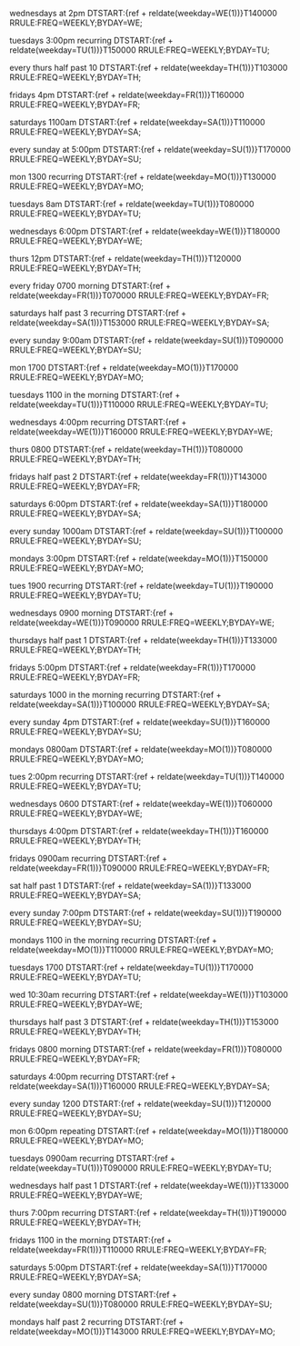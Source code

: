wednesdays at 2pm
DTSTART:{ref + reldate(weekday=WE(1))}T140000
RRULE:FREQ=WEEKLY;BYDAY=WE;

tuesdays 3:00pm recurring
DTSTART:{ref + reldate(weekday=TU(1))}T150000
RRULE:FREQ=WEEKLY;BYDAY=TU;

every thurs half past 10
DTSTART:{ref + reldate(weekday=TH(1))}T103000
RRULE:FREQ=WEEKLY;BYDAY=TH;

fridays 4pm
DTSTART:{ref + reldate(weekday=FR(1))}T160000
RRULE:FREQ=WEEKLY;BYDAY=FR;

saturdays 1100am
DTSTART:{ref + reldate(weekday=SA(1))}T110000
RRULE:FREQ=WEEKLY;BYDAY=SA;

every sunday at 5:00pm
DTSTART:{ref + reldate(weekday=SU(1))}T170000
RRULE:FREQ=WEEKLY;BYDAY=SU;

mon 1300 recurring
DTSTART:{ref + reldate(weekday=MO(1))}T130000
RRULE:FREQ=WEEKLY;BYDAY=MO;

tuesdays 8am
DTSTART:{ref + reldate(weekday=TU(1))}T080000
RRULE:FREQ=WEEKLY;BYDAY=TU;

wednesdays 6:00pm
DTSTART:{ref + reldate(weekday=WE(1))}T180000
RRULE:FREQ=WEEKLY;BYDAY=WE;

thurs 12pm
DTSTART:{ref + reldate(weekday=TH(1))}T120000
RRULE:FREQ=WEEKLY;BYDAY=TH;

every friday 0700 morning
DTSTART:{ref + reldate(weekday=FR(1))}T070000
RRULE:FREQ=WEEKLY;BYDAY=FR;

saturdays half past 3 recurring
DTSTART:{ref + reldate(weekday=SA(1))}T153000
RRULE:FREQ=WEEKLY;BYDAY=SA;

every sunday 9:00am
DTSTART:{ref + reldate(weekday=SU(1))}T090000
RRULE:FREQ=WEEKLY;BYDAY=SU;

mon 1700
DTSTART:{ref + reldate(weekday=MO(1))}T170000
RRULE:FREQ=WEEKLY;BYDAY=MO;

tuesdays 1100 in the morning
DTSTART:{ref + reldate(weekday=TU(1))}T110000
RRULE:FREQ=WEEKLY;BYDAY=TU;

wednesdays 4:00pm recurring
DTSTART:{ref + reldate(weekday=WE(1))}T160000
RRULE:FREQ=WEEKLY;BYDAY=WE;

thurs 0800
DTSTART:{ref + reldate(weekday=TH(1))}T080000
RRULE:FREQ=WEEKLY;BYDAY=TH;

fridays half past 2
DTSTART:{ref + reldate(weekday=FR(1))}T143000
RRULE:FREQ=WEEKLY;BYDAY=FR;

saturdays 6:00pm
DTSTART:{ref + reldate(weekday=SA(1))}T180000
RRULE:FREQ=WEEKLY;BYDAY=SA;

every sunday 1000am
DTSTART:{ref + reldate(weekday=SU(1))}T100000
RRULE:FREQ=WEEKLY;BYDAY=SU;

mondays 3:00pm
DTSTART:{ref + reldate(weekday=MO(1))}T150000
RRULE:FREQ=WEEKLY;BYDAY=MO;

tues 1900 recurring
DTSTART:{ref + reldate(weekday=TU(1))}T190000
RRULE:FREQ=WEEKLY;BYDAY=TU;

wednesdays 0900 morning
DTSTART:{ref + reldate(weekday=WE(1))}T090000
RRULE:FREQ=WEEKLY;BYDAY=WE;

thursdays half past 1
DTSTART:{ref + reldate(weekday=TH(1))}T133000
RRULE:FREQ=WEEKLY;BYDAY=TH;

fridays 5:00pm
DTSTART:{ref + reldate(weekday=FR(1))}T170000
RRULE:FREQ=WEEKLY;BYDAY=FR;

saturdays 1000 in the morning recurring
DTSTART:{ref + reldate(weekday=SA(1))}T100000
RRULE:FREQ=WEEKLY;BYDAY=SA;

every sunday 4pm
DTSTART:{ref + reldate(weekday=SU(1))}T160000
RRULE:FREQ=WEEKLY;BYDAY=SU;

mondays 0800am
DTSTART:{ref + reldate(weekday=MO(1))}T080000
RRULE:FREQ=WEEKLY;BYDAY=MO;

tues 2:00pm recurring
DTSTART:{ref + reldate(weekday=TU(1))}T140000
RRULE:FREQ=WEEKLY;BYDAY=TU;

wednesdays 0600
DTSTART:{ref + reldate(weekday=WE(1))}T060000
RRULE:FREQ=WEEKLY;BYDAY=WE;

thursdays 4:00pm
DTSTART:{ref + reldate(weekday=TH(1))}T160000
RRULE:FREQ=WEEKLY;BYDAY=TH;

fridays 0900am recurring
DTSTART:{ref + reldate(weekday=FR(1))}T090000
RRULE:FREQ=WEEKLY;BYDAY=FR;

sat half past 1
DTSTART:{ref + reldate(weekday=SA(1))}T133000
RRULE:FREQ=WEEKLY;BYDAY=SA;

every sunday 7:00pm
DTSTART:{ref + reldate(weekday=SU(1))}T190000
RRULE:FREQ=WEEKLY;BYDAY=SU;

mondays 1100 in the morning recurring
DTSTART:{ref + reldate(weekday=MO(1))}T110000
RRULE:FREQ=WEEKLY;BYDAY=MO;

tuesdays 1700
DTSTART:{ref + reldate(weekday=TU(1))}T170000
RRULE:FREQ=WEEKLY;BYDAY=TU;

wed 10:30am recurring
DTSTART:{ref + reldate(weekday=WE(1))}T103000
RRULE:FREQ=WEEKLY;BYDAY=WE;

thursdays half past 3
DTSTART:{ref + reldate(weekday=TH(1))}T153000
RRULE:FREQ=WEEKLY;BYDAY=TH;

fridays 0800 morning
DTSTART:{ref + reldate(weekday=FR(1))}T080000
RRULE:FREQ=WEEKLY;BYDAY=FR;

saturdays 4:00pm recurring
DTSTART:{ref + reldate(weekday=SA(1))}T160000
RRULE:FREQ=WEEKLY;BYDAY=SA;

every sunday 1200
DTSTART:{ref + reldate(weekday=SU(1))}T120000
RRULE:FREQ=WEEKLY;BYDAY=SU;

mon 6:00pm repeating
DTSTART:{ref + reldate(weekday=MO(1))}T180000
RRULE:FREQ=WEEKLY;BYDAY=MO;

tuesdays 0900am recurring
DTSTART:{ref + reldate(weekday=TU(1))}T090000
RRULE:FREQ=WEEKLY;BYDAY=TU;

wednesdays half past 1
DTSTART:{ref + reldate(weekday=WE(1))}T133000
RRULE:FREQ=WEEKLY;BYDAY=WE;

thurs 7:00pm recurring
DTSTART:{ref + reldate(weekday=TH(1))}T190000
RRULE:FREQ=WEEKLY;BYDAY=TH;

fridays 1100 in the morning
DTSTART:{ref + reldate(weekday=FR(1))}T110000
RRULE:FREQ=WEEKLY;BYDAY=FR;

saturdays 5:00pm
DTSTART:{ref + reldate(weekday=SA(1))}T170000
RRULE:FREQ=WEEKLY;BYDAY=SA;

every sunday 0800 morning
DTSTART:{ref + reldate(weekday=SU(1))}T080000
RRULE:FREQ=WEEKLY;BYDAY=SU;

mondays half past 2 recurring
DTSTART:{ref + reldate(weekday=MO(1))}T143000
RRULE:FREQ=WEEKLY;BYDAY=MO;